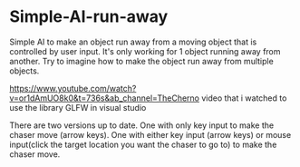 # Simple-AI-run-away
Simple AI to make an object run away from a moving object that is controlled by user input.
It's only working for 1 object running away from another. 
Try to imagine how to make the object run away from multiple objects.


https://www.youtube.com/watch?v=or1dAmUO8k0&t=736s&ab_channel=TheCherno
video that i watched to use the library GLFW in visual studio

There are two versions up to date.
One with only key input to make the chaser move (arrow keys).
One with either key input (arrow keys) or mouse input(click the target location you want the chaser to go to) to make the chaser move.
